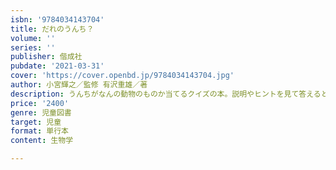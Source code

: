```yaml
---
isbn: '9784034143704'
title: だれのうんち？
volume: ''
series: ''
publisher: 偕成社
pubdate: '2021-03-31'
cover: 'https://cover.openbd.jp/9784034143704.jpg'
author: 小宮輝之／監修 有沢重雄／著
description: うんちがなんの動物のものか当てるクイズの本。説明やヒントを見て答えると、その特徴が食べ物や生活に関連しているのがわかる。
price: '2400'
genre: 児童図書
target: 児童
format: 単行本
content: 生物学

---
```

